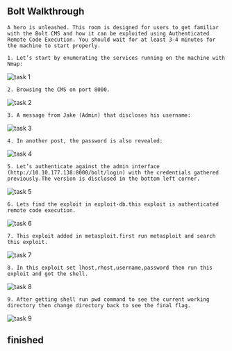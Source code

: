 ## Bolt Walkthrough

`A hero is unleashed.
This room is designed for users to get familiar with the Bolt CMS and how it can be exploited using Authenticated Remote Code Execution. You should wait for at least 3-4 minutes for the machine to start properly.`

`1. Let’s start by enumerating the services running on the machine with Nmap:`


![task 1](https://github.com/geeksniper/my-TryHackMe-Writeups/blob/a8f049e70953850ae0a662ea8cd1d60c52125980/Bolt-walkthrough/bolt-img/1.nmapscan.png)


 `2. Browsing the CMS on port 8000.`


![task 2](https://github.com/geeksniper/my-TryHackMe-Writeups/blob/eddb5c5a59ed82de67c04d6993fcba9feb83db6d/Bolt-walkthrough/bolt-img/2.cms.png)


`3. A message from Jake (Admin) that discloses his username:`


![task 3](https://github.com/geeksniper/my-TryHackMe-Writeups/blob/eddb5c5a59ed82de67c04d6993fcba9feb83db6d/Bolt-walkthrough/bolt-img/3.username.png)


 `4. In another post, the password is also revealed:`


![task 4](https://github.com/geeksniper/my-TryHackMe-Writeups/blob/eddb5c5a59ed82de67c04d6993fcba9feb83db6d/Bolt-walkthrough/bolt-img/4.%20password.png)


 `5. Let’s authenticate against the admin interface (http://10.10.177.138:8000/bolt/login) with the credentials gathered previously.The version is disclosed in the bottom left corner.`


![task 5](https://github.com/geeksniper/my-TryHackMe-Writeups/blob/eddb5c5a59ed82de67c04d6993fcba9feb83db6d/Bolt-walkthrough/bolt-img/5.cmsversion.png)


 `6. Lets find the exploit in exploit-db.this exploit is authenticated remote code execution.`


![task 6](https://github.com/geeksniper/my-TryHackMe-Writeups/blob/eddb5c5a59ed82de67c04d6993fcba9feb83db6d/Bolt-walkthrough/bolt-img/6.exploitdb-search.png)


 `7. This exploit added in metasploit.first run metasploit and search this exploit.`


![task 7](https://github.com/geeksniper/my-TryHackMe-Writeups/blob/eddb5c5a59ed82de67c04d6993fcba9feb83db6d/Bolt-walkthrough/bolt-img/7.msfboltsearch.png)


 `8. In this exploit set lhost,rhost,username,password then run this exploit and got the shell.`


![task 8](https://github.com/geeksniper/my-TryHackMe-Writeups/blob/eddb5c5a59ed82de67c04d6993fcba9feb83db6d/Bolt-walkthrough/bolt-img/8.gotshell.png)


 `9. After getting shell run pwd command to see the current working directory then change directory back to see the final flag.`


![task 9](https://github.com/geeksniper/my-TryHackMe-Writeups/blob/eddb5c5a59ed82de67c04d6993fcba9feb83db6d/Bolt-walkthrough/bolt-img/9.flag.png)


## finished









